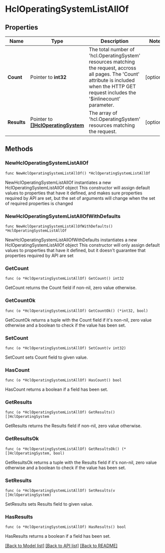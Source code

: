 # HclOperatingSystemListAllOf

## Properties

Name | Type | Description | Notes
------------ | ------------- | ------------- | -------------
**Count** | Pointer to **int32** | The total number of &#39;hcl.OperatingSystem&#39; resources matching the request, accross all pages. The &#39;Count&#39; attribute is included when the HTTP GET request includes the &#39;$inlinecount&#39; parameter. | [optional] 
**Results** | Pointer to [**[]HclOperatingSystem**](hcl.OperatingSystem.md) | The array of &#39;hcl.OperatingSystem&#39; resources matching the request. | [optional] 

## Methods

### NewHclOperatingSystemListAllOf

`func NewHclOperatingSystemListAllOf() *HclOperatingSystemListAllOf`

NewHclOperatingSystemListAllOf instantiates a new HclOperatingSystemListAllOf object
This constructor will assign default values to properties that have it defined,
and makes sure properties required by API are set, but the set of arguments
will change when the set of required properties is changed

### NewHclOperatingSystemListAllOfWithDefaults

`func NewHclOperatingSystemListAllOfWithDefaults() *HclOperatingSystemListAllOf`

NewHclOperatingSystemListAllOfWithDefaults instantiates a new HclOperatingSystemListAllOf object
This constructor will only assign default values to properties that have it defined,
but it doesn't guarantee that properties required by API are set

### GetCount

`func (o *HclOperatingSystemListAllOf) GetCount() int32`

GetCount returns the Count field if non-nil, zero value otherwise.

### GetCountOk

`func (o *HclOperatingSystemListAllOf) GetCountOk() (*int32, bool)`

GetCountOk returns a tuple with the Count field if it's non-nil, zero value otherwise
and a boolean to check if the value has been set.

### SetCount

`func (o *HclOperatingSystemListAllOf) SetCount(v int32)`

SetCount sets Count field to given value.

### HasCount

`func (o *HclOperatingSystemListAllOf) HasCount() bool`

HasCount returns a boolean if a field has been set.

### GetResults

`func (o *HclOperatingSystemListAllOf) GetResults() []HclOperatingSystem`

GetResults returns the Results field if non-nil, zero value otherwise.

### GetResultsOk

`func (o *HclOperatingSystemListAllOf) GetResultsOk() (*[]HclOperatingSystem, bool)`

GetResultsOk returns a tuple with the Results field if it's non-nil, zero value otherwise
and a boolean to check if the value has been set.

### SetResults

`func (o *HclOperatingSystemListAllOf) SetResults(v []HclOperatingSystem)`

SetResults sets Results field to given value.

### HasResults

`func (o *HclOperatingSystemListAllOf) HasResults() bool`

HasResults returns a boolean if a field has been set.


[[Back to Model list]](../README.md#documentation-for-models) [[Back to API list]](../README.md#documentation-for-api-endpoints) [[Back to README]](../README.md)


